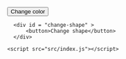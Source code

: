 <!DOCTYPE html>
<html>
  <head>
    <title>Dom Assignment</title>
  </head>

  <body>
    <!-- <div id="app"></div> -->
    <div id = "container">
      <div id = "circle">
              <div class="inner"></div>
              <!-- <canvas class="inner" width="75" height="75"></canvas> -->
      </div>
      <div id = "change-color">
          <button >Change color</button>
      </div>

      <div id = "change-shape" >
          <button>Change shape</button>
      </div>

  </div>

    <script src="src/index.js"></script>
  </body>
</html>

